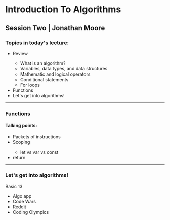 <h1>Introduction To Algorithms</h1>
<h2>Session Two | Jonathan Moore</h2>
<h3>Topics in today's lecture:</h3>
<div>
    <ul>
        <li>Review</li>
        <ul>
            <li>What is an algorithm?</li>
            <li>Variables, data types, and data structures</li>
            <li>Mathematic and logical operators</li>
            <li>Conditional statements</li>
            <li>For loops</li>
        </ul>
        <li>Functions</li>
        <li>Let's get into algorithms!</li>
    </ul>
</div>
<hr>

<h3>Functions</h3>
<h4>Talking points:</h4>
<ul>
    <li>Packets of instructions</li>
    <li>Scoping</li>
    <ul>
        <li>let vs var vs const</li>
    </ul>
    <li>return</li>
</ul>

<hr>

<h3>Let's get into algorithms!</h3>
<p>Basic 13</p>
<ul>
    <li>Algo app</li>
    <li>Code Wars</li>
    <li>Reddit</li>
    <li>Coding Olympics</li>
</ul>